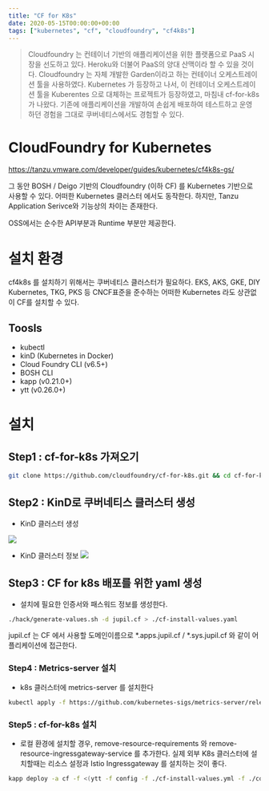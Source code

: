 ```yaml
---
title: "CF for K8s"
date: 2020-05-15T00:00:00+00:00
tags: ["kubernetes", "cf", "cloudfoundry", "cf4k8s"]
---
```



> Cloudfoundry 는 컨테이너 기반의 애플리케이션을 위한 플랫폼으로 PaaS 시장을 선도하고 있다. 
> Heroku와 더불어 PaaS의 양대 산맥이라 할 수 있을 것이다.
> Cloudfoundry 는 자체 개발한 Garden이라고 하는 컨테이너 오케스트레이션 툴을 사용하였다.
> Kubernetes 가 등장하고 나서, 이 컨테이너 오케스트레이션 툴을 Kuberentes 으로 대체하는 프로젝트가 등장하였고,
> 마침내 cf-for-k8s 가 나왔다.
> 기존에 애플리케이션을 개발하여 손쉽게 배포하여 테스트하고 운영 하던 경험을 그대로 쿠버네티스에서도 경험할 수 있다.


# CloudFoundry for Kubernetes
https://tanzu.vmware.com/developer/guides/kubernetes/cf4k8s-gs/

그 동안 BOSH / Deigo 기반의 Cloudfoundry (이하 CF) 를 Kubernetes 기반으로 사용할 수 있다. 어떠한 Kubernetes 클러스터 에서도 동작한다. 하지만, Tanzu Application Serivce와 기능상의 차이는 존재한다.

OSS에서는 순수한 API부분과 Runtime 부분만 제공한다.

# 설치 환경
cf4k8s 를 설치하기 위해서는 쿠버네티스 클러스터가 필요하다. EKS, AKS, GKE, DIY Kubernetes, TKG, PKS 등 CNCF표준을 준수하는 어떠한 Kubernetes 라도 상관없이 CF를 설치할 수 있다.

## Toosls
- kubectl
- kinD (Kubernetes in Docker)
- Cloud Foundry CLI (v6.5+)
- BOSH CLI
- kapp (v0.21.0+)
- ytt (v0.26.0+)

# 설치
## Step1 : cf-for-k8s 가져오기
```bash
git clone https://github.com/cloudfoundry/cf-for-k8s.git && cd cf-for-k8s
```

## Step2 : KinD로 쿠버네티스 클러스터 생성
- KinD 클러스터 생성

![](/img/tanzu/cf-for-k8s/kind-cluster.png)

- KinD 클러스터 정보
![](/img/tanzu/cf-for-k8s/kind-cluster-info.png)


## Step3 : CF for k8s 배포를 위한 yaml 생성
- 설치에 필요한 인증서와 패스워드 정보를 생성한다.
```bash
./hack/generate-values.sh -d jupil.cf > ./cf-install-values.yaml
```
jupil.cf 는 CF 에서 사용할 도메인이름으로 *.apps.jupil.cf / *.sys.jupil.cf 와 같이 어플리케이션에 접근한다.

### Step4 : Metrics-server 설치
- k8s 클러스터에 metrics-server 를 설치한다
```bash
kubectl apply -f https://github.com/kubernetes-sigs/metrics-server/releases/download/v0.3.6/components.yaml
``` 

### Step5 : cf-for-k8s 설치
- 로컬 환경에 설치할 경우, remove-resource-requirements 와 remove-resource-ingressgateway-service 를 추가한다. 실제 외부 K8s 클러스터에 설치할때는 리소스 설정과 Istio Ingressgateway 를 설치하는 것이 좋다.

```bash
kapp deploy -a cf -f <(ytt -f config -f ./cf-install-values.yml -f ./config-optional/remove-resource-requirements.yml -f ./config-optional/remove-ingressgateway-service.yml)
```


